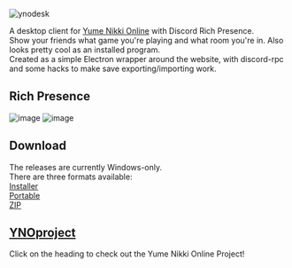 ![ynodesk](https://user-images.githubusercontent.com/2998216/201456135-270da105-a4fa-4976-a69a-3a69e5d3fe59.png)

A desktop client for [Yume Nikki Online](https://ynoproject.net/) with Discord Rich Presence.  
Show your friends what game you're playing and what room you're in. Also looks pretty cool as an installed program.  
Created as a simple Electron wrapper around the website, with discord-rpc and some hacks to make save exporting/importing work.  

## Rich Presence
![image](https://user-images.githubusercontent.com/2998216/201456282-6337d763-db5c-4fc2-b399-00b3513b1f7b.png)
![image](https://user-images.githubusercontent.com/2998216/201456297-8cb36ebb-6400-4ae8-9804-ce51bcf3c1b5.png)

## Download
The releases are currently Windows-only.  
There are three formats available:  
[Installer](https://github.com/joaovitorbf/ynodesktop/releases/latest/download/YNOdesktop.Setup.1.0.0.exe)  
[Portable](https://github.com/joaovitorbf/ynodesktop/releases/latest/download/YNOdesktop.1.0.0.exe)  
[ZIP](https://github.com/joaovitorbf/ynodesktop/releases/latest/download/YNOdesktop-1.0.0-win.zip)  

## [YNOproject](https://github.com/ynoproject)
Click on the heading to check out the Yume Nikki Online Project!
